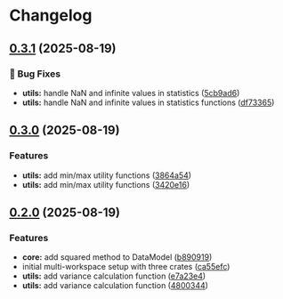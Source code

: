 # Changelog

## [0.3.1](https://github.com/joshrotenberg/release-test-project/compare/release-test-cli-v0.3.0...release-test-cli-v0.3.1) (2025-08-19)


### 🐛 Bug Fixes

* **utils:** handle NaN and infinite values in statistics ([5cb9ad6](https://github.com/joshrotenberg/release-test-project/commit/5cb9ad68048b46442524efc2bdecc4286407917f))
* **utils:** handle NaN and infinite values in statistics functions ([df73365](https://github.com/joshrotenberg/release-test-project/commit/df7336531a8be335b27b7c0348f3ba55e838a14e))

## [0.3.0](https://github.com/joshrotenberg/release-test-project/compare/release-test-cli-v0.2.0...release-test-cli-v0.3.0) (2025-08-19)


### Features

* **utils:** add min/max utility functions ([3864a54](https://github.com/joshrotenberg/release-test-project/commit/3864a5403bd0b618e0b3b4a7e415baffa90d0306))
* **utils:** add min/max utility functions ([3420e16](https://github.com/joshrotenberg/release-test-project/commit/3420e168fdfbacf0d92659eca342ab025424d163))

## [0.2.0](https://github.com/joshrotenberg/release-test-project/compare/release-test-cli-v0.1.0...release-test-cli-v0.2.0) (2025-08-19)


### Features

* **core:** add squared method to DataModel ([b890919](https://github.com/joshrotenberg/release-test-project/commit/b890919d09a00a5dfe8c6722eda9d799cfda3feb))
* initial multi-workspace setup with three crates ([ca55efc](https://github.com/joshrotenberg/release-test-project/commit/ca55efc4245cf549b9c48027cd599461caf643a2))
* **utils:** add variance calculation function ([e7a23e4](https://github.com/joshrotenberg/release-test-project/commit/e7a23e4abf66972db4be11947b5aa2757605c21e))
* **utils:** add variance calculation function ([4800344](https://github.com/joshrotenberg/release-test-project/commit/4800344ece88da5379f3e9949d0faba0977edffd))
